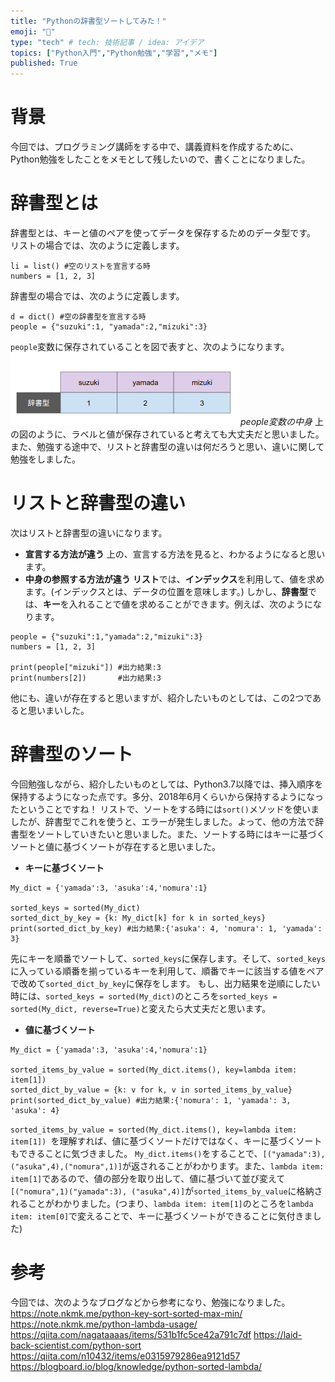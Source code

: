 ```yaml
---
title: "Pythonの辞書型ソートしてみた！"
emoji: "📖"
type: "tech" # tech: 技術記事 / idea: アイデア
topics: ["Python入門","Python勉強","学習","メモ"]
published: True
---
```

# 背景
今回では、プログラミング講師をする中で、講義資料を作成するために、Python勉強をしたことをメモとして残したいので、書くことになりました。

# 辞書型とは
辞書型とは、キーと値のペアを使ってデータを保存するためのデータ型です。
リストの場合では、次のように定義します。
```Python:リストの宣言する方法
li = list() #空のリストを宣言する時
numbers = [1, 2, 3]
```
辞書型の場合では、次のように定義します。
```Python:辞書型の宣言する方法
d = dict() #空の辞書型を宣言する時
people = {"suzuki":1, "yamada":2,"mizuki":3}
```
`people`変数に保存されていることを図で表すと、次のようになります。
![people変数の中身](/images/list.png)*people変数の中身*
上の図のように、ラベルと値が保存されていると考えても大丈夫だと思いました。
また、勉強する途中で、リストと辞書型の違いは何だろうと思い、違いに関して勉強をしました。
# リストと辞書型の違い
次はリストと辞書型の違いになります。 
- **宣言する方法が違う**
上の、宣言する方法を見ると、わかるようになると思います。
- **中身の参照する方法が違う**
**リスト**では、**インデックス**を利用して、値を求めます。(インデックスとは、データの位置を意味します。)
しかし、**辞書型**では、**キー**を入れることで値を求めることができます。例えば、次のようになります。
```Python:各自の値を求める方法
people = {"suzuki":1,"yamada":2,"mizuki":3}
numbers = [1, 2, 3]

print(people["mizuki"]) #出力結果:3
print(numbers[2])       #出力結果:3
```
他にも、違いが存在すると思いますが、紹介したいものとしては、この2つであると思いまいした。
# 辞書型のソート
今回勉強しながら、紹介したいものとしては、Python3.7以降では、挿入順序を保持するようになった点です。多分、2018年6月くらいから保持するようになったということですね！
リストで、ソートをする時には``sort()``メソッドを使いましたが、辞書型でこれを使うと、エラーが発生しました。よって、他の方法で辞書型をソートしていきたいと思いました。また、ソートする時にはキーに基づくソートと値に基づくソートが存在すると思いました。

- **キーに基づくソート**
```Python:キーに基づくソート
My_dict = {'yamada':3, 'asuka':4,'nomura':1}

sorted_keys = sorted(My_dict)
sorted_dict_by_key = {k: My_dict[k] for k in sorted_keys}
print(sorted_dict_by_key) #出力結果:{'asuka': 4, 'nomura': 1, 'yamada': 3}
```
先にキーを順番でソートして、`sorted_keys`に保存します。そして、`sorted_keys`に入っている順番を揃っているキーを利用して、順番でキーに該当する値をペアで改めて`sorted_dict_by_key`に保存をします。
もし、出力結果を逆順にしたい時には、`sorted_keys = sorted(My_dict)`のところを`sorted_keys = sorted(My_dict, reverse=True)`と変えたら大丈夫だと思います。

- **値に基づくソート**
```Python:値に基づくソート
My_dict = {'yamada':3, 'asuka':4,'nomura':1}

sorted_items_by_value = sorted(My_dict.items(), key=lambda item: item[1])
sorted_dict_by_value = {k: v for k, v in sorted_items_by_value}
print(sorted_dict_by_value) #出力結果:{'nomura': 1, 'yamada': 3, 'asuka': 4}
```
`sorted_items_by_value = sorted(My_dict.items(), key=lambda item: item[1])
`を理解すれば、値に基づくソートだけではなく、キーに基づくソートもできることに気づきました。
`My_dict.items()`をすることで、`[("yamada":3), ("asuka",4),("nomura",1)]`が返されることがわかります。また、`lambda item: item[1]`であるので、値の部分を取り出して、値に基づいて並び変えて`[("nomura",1)("yamada":3), ("asuka",4)]`が`sorted_items_by_value`に格納されることがわかりました。(つまり、`lambda item: item[1]`のところを`lambda item: item[0]`で変えることで、キーに基づくソートができることに気付きました)

# 参考
今回では、次のようなブログなどから参考になり、勉強になりました。
https://note.nkmk.me/python-key-sort-sorted-max-min/
https://note.nkmk.me/python-lambda-usage/
https://qiita.com/nagataaaas/items/531b1fc5ce42a791c7df
https://laid-back-scientist.com/python-sort
https://qiita.com/n10432/items/e0315979286ea9121d57
https://blogboard.io/blog/knowledge/python-sorted-lambda/